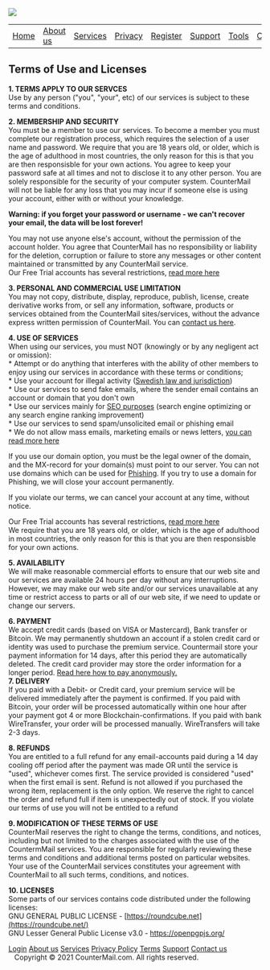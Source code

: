 ![](images/cm_www_green.gif)

|     |     |     |     |     |     |     |     |     |     |
| --- | --- | --- | --- | --- | --- | --- | --- | --- | --- |
| [Home](https://countermail.com/?p=start) | [About us](https://countermail.com/?p=about) | [Services](https://countermail.com/?p=services) | [Privacy](https://countermail.com/?p=privacy) | [Register](https://webmail.countermail.com/register/index.php) | [Support](https://support.countermail.com/) | [Tools](https://countermail.com/?p=javatest&d=tools) | [Contact](https://countermail.com/?p=contact) | [Login](https://webmail.countermail.com/) |     |

Terms of Use and Licenses
-------------------------

  
**1\. TERMS APPLY TO OUR SERVCES**  
Use by any person ("you", "your", etc) of our services is subject to these terms and conditions.  
  
**2\. MEMBERSHIP AND SECURITY**  
You must be a member to use our services. To become a member you must complete our registration process, which requires the selection of a user name and password. We require that you are 18 years old, or older, which is the age of adulthood in most countries, the only reason for this is that you are then responsisble for your own actions. You agree to keep your password safe at all times and not to disclose it to any other person. You are solely responsible for the security of your computer system. CounterMail will not be liable for any loss that you may incur if someone else is using your account, either with or without your knowledge.  
  
**Warning: if you forget your password or username - we can't recover your email, the data will be lost forever!**  
  
You may not use anyone else's account, without the permission of the account holder. You agree that CounterMail has no responsibility or liability for the deletion, corruption or failure to store any messages or other content maintained or transmitted by any CounterMail service.  
Our Free Trial accounts has several restrictions, [read more here](https://support.countermail.com/kb/faq.php?id=250)  
  
**3\. PERSONAL AND COMMERCIAL USE LIMITATION**  
You may not copy, distribute, display, reproduce, publish, license, create derivative works from, or sell any information, software, products or services obtained from the CounterMail sites/services, without the advance express written permission of CounterMail. You can [contact us here](https://support.countermail.com/open.php).  
  
**4\. USE OF SERVICES**  
When using our services, you must NOT (knowingly or by any negligent act or omission):  
\* Attempt or do anything that interferes with the ability of other members to enjoy using our services in accordance with these terms or conditions;  
\* Use your account for illegal activity ([Swedish law and jurisdiction](https://support.countermail.com/kb/faq.php?id=74))  
\* Use our services to send fake emails, where the sender email contains an account or domain that you don't own  
\* Use our services mainly for [SEO purposes](https://en.wikipedia.org/wiki/Search_engine_optimization) (search engine optimizing or any search engine ranking improvement)  
\* Use our services to send spam/unsolicited email or phishing email  
\* We do not allow mass emails, marketing emails or news letters, [you can read more here](https://support.countermail.com/kb/faq.php?id=31)  
  
If you use our domain option, you must be the legal owner of the domain, and the MX-record for your domain(s) must point to our server. You can not use domains which can be used for [Phishing](https://en.wikipedia.org/wiki/Phishing). If you try to use a domain for Phishing, we will close your account permanently.  
  
If you violate our terms, we can cancel your account at any time, without notice.  
  
Our Free Trial accounts has several restrictions, [read more here](https://support.countermail.com/kb/faq.php?id=250)  
We require that you are 18 years old, or older, which is the age of adulthood in most countries, the only reason for this is that you are then responsisble for your own actions.  
  
**5\. AVAILABILITY**  
We will make reasonable commercial efforts to ensure that our web site and our services are available 24 hours per day without any interruptions. However, we may make our web site and/or our services unavailable at any time or restrict access to parts or all of our web site, if we need to update or change our servers.  
  
**6\. PAYMENT**  
We accept credit cards (based on VISA or Mastercard), Bank transfer or Bitcoin. We may permanently shutdown an account if a stolen credit card or identity was used to purchase the premium service. Countermail store your payment information for 14 days, after this period they are automatically deleted. The credit card provider may store the order information for a longer period. [Read here how to pay anonymously.](https://support.countermail.com/kb/faq.php?id=7)  
**7\. DELIVERY**  
If you paid with a Debit- or Credit card, your premium service will be delivered immediately after the payment is confirmed. If you paid with Bitcoin, your order will be processed automatically within one hour after your payment got 4 or more Blockchain-confirmations. If you paid with bank WireTransfer, your order will be processed manually. WireTransfers will take 2-3 days.  
  
**8\. REFUNDS**  
You are entitled to a full refund for any email-accounts paid during a 14 day cooling off period after the payment was made OR until the service is "used", whichever comes first. The service provided is considered "used" when the first email is sent. Refund is not allowed if you purchased the wrong item, replacement is the only option. We reserve the right to cancel the order and refund full if item is unexpectedly out of stock. If you violate our terms of use you will not be entitled to a refund  
  
**9\. MODIFICATION OF THESE TERMS OF USE**  
CounterMail reserves the right to change the terms, conditions, and notices, including but not limited to the charges associated with the use of the CountermMail services. You are responsible for regularly reviewing these terms and conditions and additional terms posted on particular websites. Your use of the CounterMail services constitutes your agreement with CounterMail to all such terms, conditions, and notices.  
  
**10\. LICENSES**  
Some parts of our services contains code distributed under the following licenses:  
GNU GENERAL PUBLIC LICENSE - [https://roundcube.net](https://roundcube.net/)  
GNU Lesser General Public License v3.0 - https://openpgpjs.org/  
  
  
  

[Login](https://webmail.countermail.com/) [About us](https://countermail.com/?p=about) [Services](https://countermail.com/?p=services) [Privacy Policy](https://countermail.com/?p=privacy) [Terms](https://countermail.com/?p=terms) [Support](https://support.countermail.com/) [Contact us](https://countermail.com/?p=contact)    Copyright © 2021 CounterMail.com. All rights reserved.